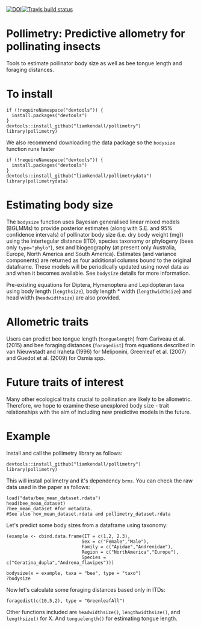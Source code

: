 [![DOI](https://zenodo.org/badge/120989038.svg)](https://zenodo.org/badge/latestdoi/120989038)[![Travis build status](https://travis-ci.org/liamkendall/pollimetry.svg?branch=master)](https://travis-ci.org/liamkendall/pollimetry)


Pollimetry: Predictive allometry for pollinating insects
==========

Tools to estimate pollinator body size as well as bee tongue length and foraging distances.

To install
==========
```
if (!requireNamespace("devtools")) {
  install.packages("devtools")
}
devtools::install_github("liamkendall/pollimetry")
library(pollimetry)
```

We also recommend downloading the data package so the `bodysize` function runs faster

```
if (!requireNamespace("devtools")) {
  install.packages("devtools")
}
devtools::install_github("liamkendall/pollimetrydata")
library(pollimetrydata)
```

Estimating body size
====================

The `bodysize` function uses Bayesian generalised linear mixed models (BGLMMs) to provide posterior estimates (along with S.E. and 95% confidence intervals) of pollinator body size (i.e. dry body weight (mg)) using the intertegular distance (ITD), species taxonomy or phylogeny (bees only `type="phylo"`), sex and biogeography (at present only Australia, Europe, North America and South America). Estimates (and variance components) are returned as four additional columns bound to the original dataframe. These models will be periodically updated using novel data as and when it becomes available. See `bodysize` details for more information.

Pre-existing equations for Diptera, Hymenoptera and Lepidopteran taxa using body length (`lengthsize`), body length * width (`lengthwidthsize`) and head width (`headwidthsize`) are also provided.

Allometric traits
=================

Users can predict bee tongue length (`tonguelength`) from Cariveau et al. (2015) and bee foraging distances (`foragedist`) from equations described in van Nieuwstadt and Iraheta (1996) for Meliponini, Greenleaf et al. (2007) and Guedot et al. (2009) for Osmia spp.

Future traits of interest
=========================

Many other ecological traits crucial to pollination are likely to be allometric. Therefore, we hope to examine these unexplored body size - trait relationships with the aim of including new predictive models in the future. 

Example
========

Install and call the pollimetry library as follows:

```
devtools::install_github("liamkendall/pollimetry")
library(pollimetry)
```

This will install pollimetry and it's dependency `brms`.
You can check the raw data used in the paper as follows:

```
load("data/bee_mean_dataset.rdata")
head(bee_mean_dataset)
?bee_mean_dataset #for metadata.
#See also hov_mean_dataset.rdata and pollimetry_dataset.rdata
```
Let's predict some body sizes from a dataframe using taxonomy:

```
(example <- cbind.data.frame(IT = c(1.2, 2.3), 
                            Sex = c("Female","Male"), 
                            Family = c("Apidae","Andrenidae"),
                            Region = c("NorthAmerica","Europe"),
                            Species = c("Ceratina_dupla","Andrena_flavipes")))

bodysize(x = example, taxa = "bee", type = "taxo")
?bodysize
```

Now let's calculate some foraging distances based only in ITDs:

```
foragedist(c(10,5,2), type = "GreenleafAll") 
```

Other functions included are `headwidthsize()`, `lengthwidthsize()`, and `lengthsize()` for X. And `tonguelength()` for estimating tongue length.
